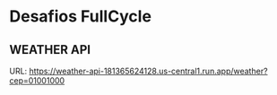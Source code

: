 # Desafios FullCycle


## WEATHER API

URL: https://weather-api-181365624128.us-central1.run.app/weather?cep=01001000